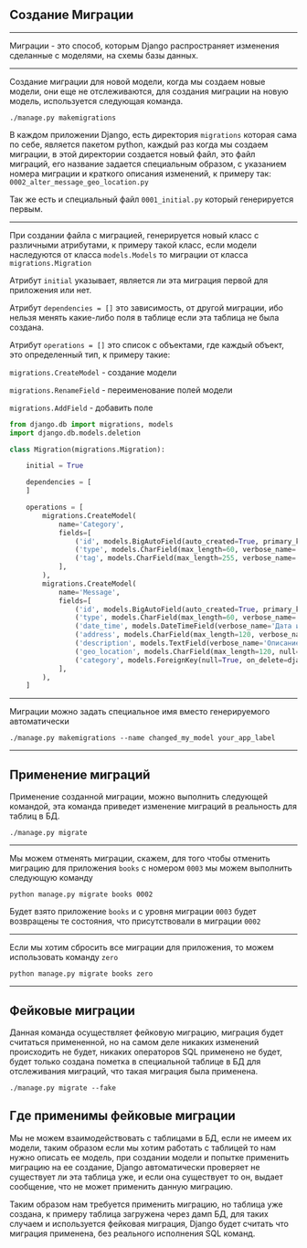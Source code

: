 Создание Миграции
---
---

Миграции - это способ, которым Django распространяет изменения сделанные 
с моделями, на схемы базы данных.

---

Создание миграции для новой модели, когда мы создаем новые модели, они 
еще не отслеживаются, для создания миграции на новую модель, используется
следующая команда.

    ./manage.py makemigrations

В каждом приложении Django, есть директория `migrations` которая сама по 
себе, является пакетом python, каждый раз когда мы создаем миграции, в этой
директории создается новый файл, это файл миграций, его название задается 
специальным образом, с указанием номера миграции и краткого описания 
изменений, к примеру так: `0002_alter_message_geo_location.py`

Так же есть и специальный файл `0001_initial.py` который генерируется 
первым.

---

При создании файла с миграцией, генерируется новый класс с различными
атрибутами, к примеру такой класс, если модели наследуются от класса
`models.Models` то миграции от класса `migrations.Migration`

Атрибут `initial` указывает, является ли эта миграция первой для приложения 
или нет.

Атрибут `dependencies = []` это зависимость, от другой миграции, ибо нельзя
менять какие-либо поля в таблице если эта таблица не была создана.

Атрибут `operations = []` это список с объектами, где каждый объект, это 
определенный тип, к примеру такие:

`migrations.CreateModel` - создание модели

`migrations.RenameField` - переименование полей модели

`migrations.AddField` - добавить поле

```python
from django.db import migrations, models
import django.db.models.deletion

class Migration(migrations.Migration):

    initial = True

    dependencies = [
    ]

    operations = [
        migrations.CreateModel(
            name='Category',
            fields=[
                ('id', models.BigAutoField(auto_created=True, primary_key=True, serialize=False, verbose_name='ID')),
                ('type', models.CharField(max_length=60, verbose_name='Категория')),
                ('tag', models.CharField(max_length=255, verbose_name='Теги')),
            ],
        ),
        migrations.CreateModel(
            name='Message',
            fields=[
                ('id', models.BigAutoField(auto_created=True, primary_key=True, serialize=False, verbose_name='ID')),
                ('type', models.CharField(max_length=60, verbose_name='Вид карточки')),
                ('date_time', models.DateTimeField(verbose_name='Дата и время')),
                ('address', models.CharField(max_length=120, verbose_name='Адрес')),
                ('description', models.TextField(verbose_name='Описание происшествия')),
                ('geo_location', models.CharField(max_length=120, null=True, verbose_name='Координаты')),
                ('category', models.ForeignKey(null=True, on_delete=django.db.models.deletion.SET_NULL, to='parse.category', verbose_name='Категория обращения')),
            ],
        ),
    ]
```

---

Миграции можно задать специальное имя вместо генерируемого автоматически

    ./manage.py makemigrations --name changed_my_model your_app_label

---
Применение миграций
---

Применение созданной миграции, можно выполнить следующей командой, эта
команда приведет изменение миграций в реальность для таблиц в БД.

    ./manage.py migrate

---

Мы можем отменять миграции, скажем, для того чтобы отменить миграцию
для приложения `books` с номером `0003` мы можем выполнить следующую 
команду

    python manage.py migrate books 0002

Будет взято приложение `books` и с уровня миграции `0003` будет возвращены
те состояния, что присутствовали в миграции `0002`

---

Если мы хотим сбросить все миграции для приложения, то можем использовать 
команду `zero`

    python manage.py migrate books zero

---
Фейковые миграции
---

Данная команда осуществляет фейковую миграцию, миграция будет считаться
примененной, но на самом деле никаких изменений происходить не будет, 
никаких операторов SQL применено не будет, будет только создана пометка
в специальной таблице в БД для отслеживания миграций, что такая миграция
была применена.

    ./manage.py migrate --fake

Где применимы фейковые миграции 
---
Мы не можем взаимодействовать с таблицами в БД, если не имеем их модели,
таким образом если мы хотим работать с таблицей то нам нужно описать ее 
модель, при создании модели и попытке применить миграцию на ее создание,
Django автоматически проверяет не существует ли эта таблица уже, и если
она существует то он, выдает сообщение, что не может применить данную 
миграцию.

Таким образом нам требуется применить миграцию, но таблица уже создана, 
к примеру таблица загружена через дамп БД, для таких случаем и используется
фейковая миграция, Django будет считать что миграция применена, без реального
исполнения SQL команд.
